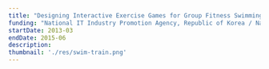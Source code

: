 ```yaml
---
title: "Designing Interactive Exercise Games for Group Fitness Swimming"
funding: "National IT Industry Promotion Agency, Republic of Korea / National Research Foundation, Republic of Korea"
startDate: 2013-03
endDate: 2015-06
description: 
thumbnail: './res/swim-train.png'
---
```

